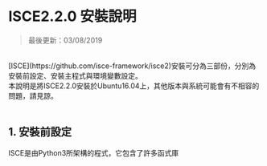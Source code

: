 # ISCE2.2.0 安裝說明

>最後更新：03/08/2019

<br>
[ISCE](https://github.com/isce-framework/isce2)安裝可分為三部份，分別為安裝前設定、安裝主程式與環境變數設定。<br>
本說明是將ISCE2.2.0安裝於Ubuntu16.04上，其他版本與系統可能會有不相容的問題，請見諒。
<br><br>

## 1. 安裝前設定 
ISCE是由Python3所架構的程式，它包含了許多函式庫






[1]: https://github.com/isce-framework/isce2 'ISCE Manual'
